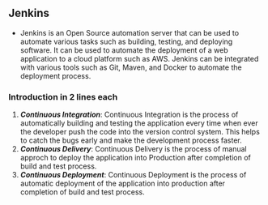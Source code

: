 ## Jenkins
- Jenkins is an Open Source automation server that can be used to automate various tasks such as building, testing, and deploying software. It can be used to automate the deployment of a web application to a cloud platform such as AWS. Jenkins can be integrated with various tools such as Git, Maven, and Docker to automate the deployment process. 

### Introduction in 2 lines each
1. ***Continuous Integration***: Continuous Integration is the process of automatically building and testing the application every time when ever the developer push the code into the version control system. This helps to catch the bugs early and make the development process faster.
2. ***Continuous Delivery***: Continuous Delivery is the process of manual approch to deploy the application into Production after completion of build and test process. 
3. ***Continuous Deployment***: Continuous Deployment is the process of automatic deployment of the application into production after completion of build and test process. 